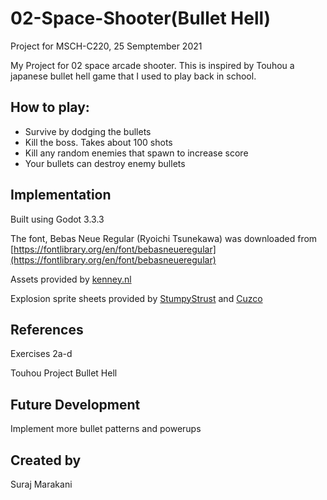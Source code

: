 # 02-Space-Shooter(Bullet Hell)
Project for MSCH-C220, 25 Semptember 2021

My Project for 02 space arcade shooter. This is inspired by Touhou a japanese bullet hell game that I used to play back in school.

## How to play:
  * Survive by dodging the bullets
  * Kill the boss. Takes about 100 shots
  * Kill any random enemies that spawn to increase score
  * Your bullets can destroy enemy bullets

## Implementation
Built using Godot 3.3.3

The font, Bebas Neue Regular (Ryoichi Tsunekawa) was downloaded from [https://fontlibrary.org/en/font/bebasneueregular](https://fontlibrary.org/en/font/bebasneueregular)

Assets provided by [kenney.nl](https://kenney.nl/assets/simple-space)

Explosion sprite sheets provided by [StumpyStrust](https://opengameart.org/content/explosion-sheet) and [Cuzco](https://opengameart.org/content/explosion)

## References
Exercises 2a-d

Touhou Project Bullet Hell

## Future Development
Implement more bullet patterns and powerups

## Created by 
Suraj Marakani
